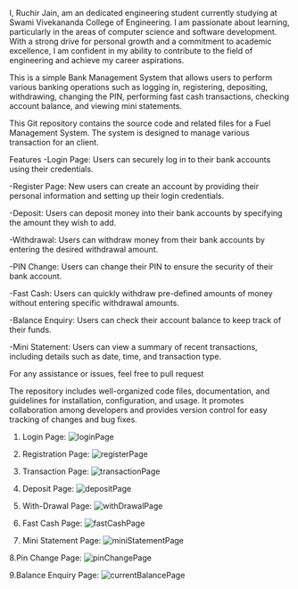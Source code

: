 I, Ruchir Jain, am an dedicated engineering student currently studying at Swami Vivekananda College of Engineering. I am passionate about learning, particularly in the areas of computer science and software development. With a strong drive for personal growth and a commitment to academic excellence, I am confident in my ability to contribute to the field of engineering and achieve my career aspirations.

This is a simple Bank Management System that allows users to perform various banking operations such as logging in, registering, depositing, withdrawing, changing the PIN, performing fast cash transactions, checking account balance, and viewing mini statements.

This Git repository contains the source code and related files for a Fuel Management System. The system is designed to manage various transaction for an client.

Features
-Login Page: Users can securely log in to their bank accounts using their credentials.

-Register Page: New users can create an account by providing their personal information and setting up their login credentials.

-Deposit: Users can deposit money into their bank accounts by specifying the amount they wish to add.

-Withdrawal: Users can withdraw money from their bank accounts by entering the desired withdrawal amount.

-PIN Change: Users can change their PIN to ensure the security of their bank account.

-Fast Cash: Users can quickly withdraw pre-defined amounts of money without entering specific withdrawal amounts.

-Balance Enquiry: Users can check their account balance to keep track of their funds.

-Mini Statement: Users can view a summary of recent transactions, including details such as date, time, and transaction type.


For any assistance or issues, feel free to pull request

The repository includes well-organized code files, documentation, and guidelines for installation, configuration, and usage. It promotes collaboration among developers and provides version control for easy tracking of changes and bug fixes.

1. Login Page:
![loginPage](https://github.com/ruchirjainn/bankManagementSystem/assets/114685271/5e815f82-b67f-426c-aebe-bfb388ad912a)

2. Registration Page:
![registerPage](https://github.com/ruchirjainn/bankManagementSystem/assets/114685271/ffc72884-8ed0-4c1a-9c77-d1faab94e185)

3. Transaction Page:
![transactionPage](https://github.com/ruchirjainn/bankManagementSystem/assets/114685271/e04a8214-9e43-4941-9d43-21f76e392e78)

4. Deposit Page:
![depositPage](https://github.com/ruchirjainn/bankManagementSystem/assets/114685271/7ff4671b-5096-4397-a2a3-b56e0238df71)

5. With-Drawal Page:
![withDrawalPage](https://github.com/ruchirjainn/bankManagementSystem/assets/114685271/e7db1208-d0fe-433c-97ae-00d12e7cef35)

6. Fast Cash Page:
![fastCashPage](https://github.com/ruchirjainn/bankManagementSystem/assets/114685271/632d8e02-8fd0-481f-af4e-138d142c9488)

7. Mini Statement Page:
![miniStatementPage](https://github.com/ruchirjainn/bankManagementSystem/assets/114685271/ed7ba586-d328-4df6-be3d-ae4788d329e6)

8.Pin Change Page:
![pinChangePage](https://github.com/ruchirjainn/bankManagementSystem/assets/114685271/90808c60-c8c5-4dbf-b8eb-3f8d34c93c92)

9.Balance Enquiry Page:
![currentBalancePage](https://github.com/ruchirjainn/bankManagementSystem/assets/114685271/4a288fc2-6b33-45a7-abbd-9f30c2637c6f)

